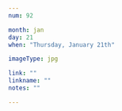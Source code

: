 ```yaml
---
num: 92

month: jan
day: 21
when: "Thursday, January 21th"

imageType: jpg

link: ""
linkname: ""
notes: ""

---
```


